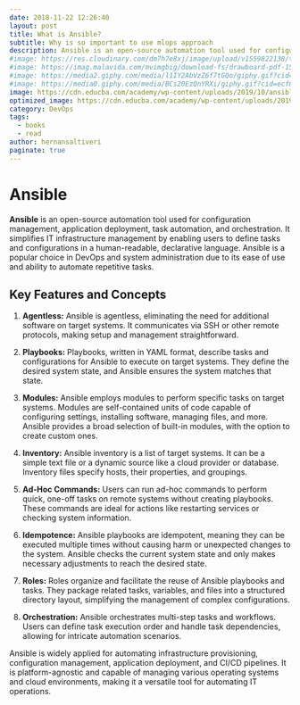 ```yaml
---
date: 2018-11-22 12:26:40
layout: post
title: What is Ansible?
subtitle: Why is so important to use mlops approach
description: Ansible is an open-source automation tool used for configuration management, application deployment, task automation, and orchestration.
#image: https://res.cloudinary.com/dm7h7e8xj/image/upload/v1559822138/theme9_v273a9.jpg
#image: https://imag.malavida.com/mvimgbig/download-fs/drawboard-pdf-15322-5.jpg
#image: https://media2.giphy.com/media/l1IY2AbVzZ6f7tGQo/giphy.gif?cid=ecf05e47c46f4c993306fa86540461d15f358257b387d43f&rid=giphy.gif
#image: https://media0.giphy.com/media/BCs20EzQnYRXi/giphy.gif?cid=ecf05e47f232b1b79d83818de57145545e1c0893e38473eb&rid=giphy.gif
image: https://cdn.educba.com/academy/wp-content/uploads/2019/10/ansible-architecture.png
optimized_image: https://cdn.educba.com/academy/wp-content/uploads/2019/10/ansible-architecture.png
category: DevOps
tags:
  - books
  - read
author: hernansaltiveri
paginate: true
---
```


# Ansible

**Ansible** is an open-source automation tool used for configuration management, application deployment, task automation, and orchestration. It simplifies IT infrastructure management by enabling users to define tasks and configurations in a human-readable, declarative language. Ansible is a popular choice in DevOps and system administration due to its ease of use and ability to automate repetitive tasks.

## Key Features and Concepts

1. **Agentless:** Ansible is agentless, eliminating the need for additional software on target systems. It communicates via SSH or other remote protocols, making setup and management straightforward.

2. **Playbooks:** Playbooks, written in YAML format, describe tasks and configurations for Ansible to execute on target systems. They define the desired system state, and Ansible ensures the system matches that state.

3. **Modules:** Ansible employs modules to perform specific tasks on target systems. Modules are self-contained units of code capable of configuring settings, installing software, managing files, and more. Ansible provides a broad selection of built-in modules, with the option to create custom ones.

4. **Inventory:** Ansible inventory is a list of target systems. It can be a simple text file or a dynamic source like a cloud provider or database. Inventory files specify hosts, their properties, and groupings.

5. **Ad-Hoc Commands:** Users can run ad-hoc commands to perform quick, one-off tasks on remote systems without creating playbooks. These commands are ideal for actions like restarting services or checking system information.

6. **Idempotence:** Ansible playbooks are idempotent, meaning they can be executed multiple times without causing harm or unexpected changes to the system. Ansible checks the current system state and only makes necessary adjustments to reach the desired state.

7. **Roles:** Roles organize and facilitate the reuse of Ansible playbooks and tasks. They package related tasks, variables, and files into a structured directory layout, simplifying the management of complex configurations.

8. **Orchestration:** Ansible orchestrates multi-step tasks and workflows. Users can define task execution order and handle task dependencies, allowing for intricate automation scenarios.

Ansible is widely applied for automating infrastructure provisioning, configuration management, application deployment, and CI/CD pipelines. It is platform-agnostic and capable of managing various operating systems and cloud environments, making it a versatile tool for automating IT operations.
